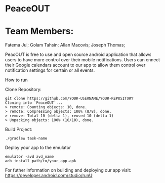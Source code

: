 # PeaceOUT
# Team Members:
 Fatema Jui;
 Golam Tahsin;
 Allan Macovis;
 Joseph Thomas;
 
PeacOUT is free to use and open source android application that allows users to have more control over their mobile notifications. Users can cnnect their Google calendars account to our app to allow them control over notification settings for certain or all events.

How to run

Clone Repository:

    git clone https://github.com/YOUR-USERNAME/YOUR-REPOSITORY
    Cloning into `PeaceOUT`...
    > remote: Counting objects: 10, done.
    > remote: Compressing objects: 100% (8/8), done.
    > remove: Total 10 (delta 1), reused 10 (delta 1)
    > Unpacking objects: 100% (10/10), done.

Build Project:

    ./gradlew task-name
    
Deploy your app to the emulator

    emulator -avd avd_name
    adb install path/to/your_app.apk

For futher information on building and deploying our app visit: https://developer.android.com/studio/runU
